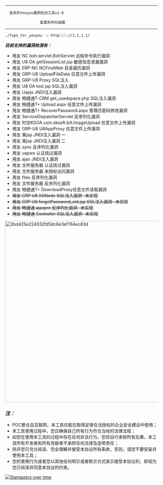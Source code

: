 
****************************************
                                       
      各系列Yonyou漏洞检测工具v1.0       
                                       
                    富婆系列扫描器      
****************************************

```bash
./fupo_for_yonyou -u http[s]://1.1.1.1/
```

***目前支持的漏洞检测有：***

- 用友 NC bsh.servlet.BshServlet 远程命令执行漏洞
- 用友 U8 OA getSessionList.jsp 敏感信息泄漏漏洞
- 用友 ERP-NC NCFindWeb 目录遍历漏洞
- 用友 GRP-U8 UploadFileData 任意文件上传漏洞
- 用友 GRP-U8 Proxy SQL注入
- 用友 U8 OA test.jsp SQL注入漏洞
- 用友 Uapjs JNDI注入漏洞
- 用友 畅捷通T-CRM get_usedspace.php SQL注入漏洞
- 用友 畅捷通T+ Upload.aspx 任意文件上传漏洞
- 用友 畅捷通T+ RecoverPassword.aspx 管理员密码修改漏洞
- 用友 ServiceDispatcherServlet 反序列化漏洞
- 用友 时空KSOA com.sksoft.bill.ImageUpload 任意文件上传漏洞
- 用友 GRP-U8 U8AppProxy 任意文件上传漏洞
- 用友 某jsp JNDI注入漏洞 一
- 用友 某jsp JNDI注入漏洞 二
- 用友 sync 反序列化漏洞
- 用友 uapws 认证绕过漏洞
- 用友 ajax JNDI注入漏洞
- 用友 文件服务器 认证绕过漏洞
- 用友 文件服务器 未授权访问漏洞
- 用友 files 反序列化漏洞
- 用友 文件服务器 反序列化漏洞
- 用友 畅捷通T+ DownloadProxy任意文件读取漏洞
- ~~用友 GRP U8 XXNode SQL注入漏洞 -未实现~~
- ~~用友 GRP U8 forgetPassword_old.jsp SQL注入漏洞 -未实现~~
- ~~用友 畅捷通 ajaxpro 反序列化漏洞 -未实现~~
- ~~用友 畅捷通 Controller SQL注入漏洞 -未实现~~

<img width="597" alt="2bd425e224032fd5dc6e3ef764ec83d" src="https://github.com/novysodope/yonyou-/assets/45167857/6fa5a116-7552-4b12-acd4-67e712c10ff9">

### *注：*
- POC整合自互联网，本工具仅能在取得足够合法授权的企业安全建设中使用；
- 本工具使用过程中，您应确保自己所有行为符合当地的法律法规；
- 如您在使用本工具的过程中存在任何非法行为，您将自行承担所有后果，本工具所有开发者和所有贡献者不承担任何法律及连带责任；
- 除非您已充分阅读、完全理解并接受本协议所有条款，否则，请您不要安装并使用本工具；
- 您的使用行为或者您以其他任何明示或者默示方式表示接受本协议的，即视为您已阅读并同意本协议的约束。



[![Stargazers over time](https://starchart.cc/novysodope/yonyou_check.svg)](https://starchart.cc/novysodope/yonyou_check)

